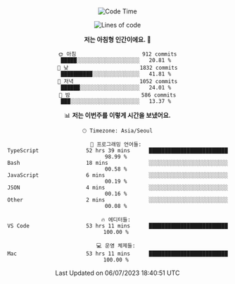 <div align="center">

<br />

 <!--START_SECTION:waka-->
![Code Time](http://img.shields.io/badge/Code%20Time-974%20hrs%2016%20mins-blue)

![Lines of code](https://img.shields.io/badge/%EC%A0%80%EB%8A%94%20%EC%97%AC%ED%83%9C%EA%B9%8C%EC%A7%80%20-3.7%20million%20%EC%A4%84%EC%9D%98%20%EC%BD%94%EB%93%9C%EB%A5%BC%20%EC%9E%91%EC%84%B1%ED%96%88%EC%96%B4%EC%9A%94.-blue)

**저는 아침형 인간이에요. 🐤** 

```text
🌞 아침                     912 commits         █████░░░░░░░░░░░░░░░░░░░░   20.81 % 
🌆 낮　                     1832 commits        ██████████░░░░░░░░░░░░░░░   41.81 % 
🌃 저녁                     1052 commits        ██████░░░░░░░░░░░░░░░░░░░   24.01 % 
🌙 밤　                     586 commits         ███░░░░░░░░░░░░░░░░░░░░░░   13.37 % 
```


📊 **저는 이번주를 이렇게 시간을 보냈어요.** 

```text
🕑︎ Timezone: Asia/Seoul

💬 프로그래밍 언어들: 
TypeScript               52 hrs 39 mins      █████████████████████████   98.99 % 
Bash                     18 mins             ░░░░░░░░░░░░░░░░░░░░░░░░░   00.58 % 
JavaScript               6 mins              ░░░░░░░░░░░░░░░░░░░░░░░░░   00.19 % 
JSON                     4 mins              ░░░░░░░░░░░░░░░░░░░░░░░░░   00.16 % 
Other                    2 mins              ░░░░░░░░░░░░░░░░░░░░░░░░░   00.08 % 

🔥 에디터들: 
VS Code                  53 hrs 11 mins      █████████████████████████   100.00 % 

💻 운영 체제들: 
Mac                      53 hrs 11 mins      █████████████████████████   100.00 % 
```


 Last Updated on 06/07/2023 18:40:51 UTC
<!--END_SECTION:waka-->

</div>
